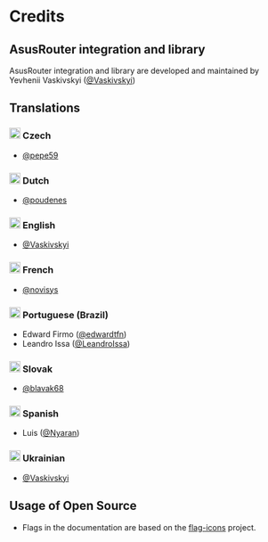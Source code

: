 # Credits

## AsusRouter integration and library

AsusRouter integration and library are developed and maintained by Yevhenii Vaskivskyi ([@Vaskivskyi](https://github.com/Vaskivskyi))

## Translations

### <img src="https://asusrouter.vaskivskyi.com/flags/cz.svg" height="20"> Czech
- [@pepe59](https://github.com/pepe59)
### <img src="https://asusrouter.vaskivskyi.com/flags/nl.svg" height="20"> Dutch
- [@poudenes](https://github.com/poudenes)
### <img src="https://asusrouter.vaskivskyi.com/flags/gb.svg" height="20"> English
- [@Vaskivskyi](https://github.com/Vaskivskyi)
### <img src="https://asusrouter.vaskivskyi.com/flags/fr.svg" height="20"> French
- [@novisys](https://github.com/novisys)
### <img src="https://asusrouter.vaskivskyi.com/flags/br.svg" height="20"> Portuguese (Brazil)
- Edward Firmo ([@edwardtfn](https://github.com/edwardtfn))
- Leandro Issa ([@LeandroIssa](https://github.com/LeandroIssa))
### <img src="https://asusrouter.vaskivskyi.com/flags/sk.svg" height="20"> Slovak
- [@blavak68](https://github.com/blavak68)
### <img src="https://asusrouter.vaskivskyi.com/flags/es.svg" height="20"> Spanish
- Luis ([@Nyaran](https://github.com/Nyaran))
### <img src="https://asusrouter.vaskivskyi.com/flags/ua.svg" height="20"> Ukrainian
- [@Vaskivskyi](https://github.com/Vaskivskyi)

## Usage of Open Source

- Flags in the documentation are based on the [flag-icons](https://github.com/lipis/flag-icons) project.
